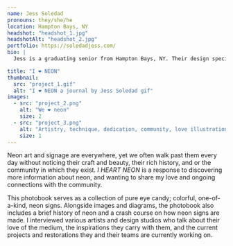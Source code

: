 ```yaml
---
name: Jess Soledad
pronouns: they/she/he
location: Hampton Bays, NY
headshot: "headshot_1.jpg"
headshotAlt: "headshot_2.jpg"
portfolio: https://soledadjess.com/
bio: |
  Jess is a graduating senior from Hampton Bays, NY. Their design specialties include illustrations, type design, and branding, all appearing in their thesis project. They take inspiration from whatever interests them at the moment, which is currently J-pop and video games. Whenever they aren't pulling all-nighters, Jess enjoys making jewelry, drawing their original characters, and discovering new music!

title: "I ❤︎ NEON"
thumbnail:
  src: "project_1.gif"
  alt: "I ❤︎ NEON a journal by Jess Soledad gif"
images:
  - src: "project_2.png"
    alt: "We ❤︎ neon"
    size: 2
  - src: "project_3.png"
    alt: "Artistry, technique, dedication, community, love illustration"
    size: 1
---
```


Neon art and signage are everywhere, yet we often walk past them every day without noticing their craft and beauty, their rich history, and or the community in which they exist. _I HEART NEON_ is a response to discovering more information about neon, and wanting to share my love and ongoing connections with the community.

This photobook serves as a collection of pure eye candy; colorful, one-of-a-kind, neon signs. Alongside images and diagrams, the photobook also includes a brief history of neon and a crash course on how neon signs are made. I interviewed various artists and design studios who talk about their love of the medium, the inspirations they carry with them, and the current projects and restorations they and their teams are currently working on.
